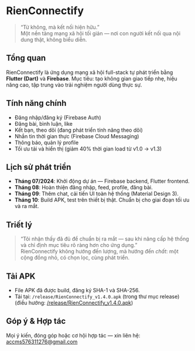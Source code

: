 # RienConnectify

> “Từ không, mà kết nối hiện hữu.”  
> Một nền tảng mạng xã hội tối giản — nơi con người kết nối qua nội dung thật, không biểu diễn.

## Tổng quan
RienConnectify là ứng dụng mạng xã hội full-stack tự phát triển bằng **Flutter (Dart)** và **Firebase**. Mục tiêu: tạo không gian giao tiếp nhẹ, hiệu năng cao, tập trung vào trải nghiệm người dùng thực sự.

## Tính năng chính
- Đăng nhập/đăng ký (Firebase Auth)  
- Đăng bài, bình luận, like  
- Kết bạn, theo dõi (đang phát triển tính năng theo dõi)
- Nhắn tin thời gian thực (Firebase Cloud Messaging)  
- Thông báo, quản lý profile  
- Tối ưu tải và hiển thị (giảm 40% thời gian load từ v1.0 → v1.3)

## Lịch sử phát triển
- **Tháng 07/2024**: Khởi động dự án — Firebase backend, Flutter frontend.  
- **Tháng 08**: Hoàn thiện đăng nhập, feed, profile, đăng bài.  
- **Tháng 09**: Thêm chat, cải tiến UI toàn hệ thống (Material Design 3).  
- **Tháng 10**: Build APK, test trên thiết bị thật. Chuẩn bị cho giai đoạn tối ưu và ra mắt.

## Triết lý
> “Tôi nhận thấy đã đủ để chuẩn bị ra mắt — sau khi nâng cấp hệ thống và chỉ định mục tiêu rõ ràng hơn cho ứng dụng.”  
> RienConnectify không hướng đến lượng, mà hướng đến *chất*: một cộng đồng nhỏ, có chọn lọc, cùng phát triển.

## Tải APK
- File APK đã được build, đăng ký SHA-1 và SHA-256.  
- Tải tại: `/release/RienConnectify_v1.4.0.apk` (trong thư mục release) (điều hướng: [/release/RienConnectify_v1.4.0.apk](Release/RienConnectify_v1.4.0.apk))

## Góp ý & Hợp tác
Mọi ý kiến, đóng góp hoặc cơ hội hợp tác — xin liên hệ: accms576311276@gmail.com
